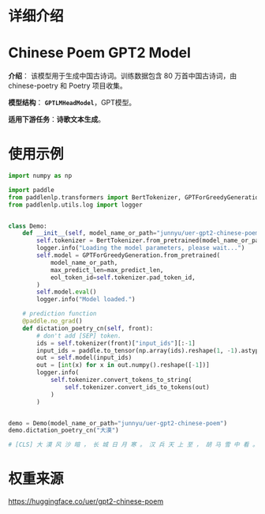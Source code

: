 # 详细介绍
# Chinese Poem GPT2 Model
**介绍**： 该模型用于生成中国古诗词。训练数据包含 80 万首中国古诗词，由 chinese-poetry 和 Poetry 项目收集。

**模型结构**： **`GPTLMHeadModel`**，GPT模型。

**适用下游任务**：**诗歌文本生成**。

# 使用示例

```python
import numpy as np

import paddle
from paddlenlp.transformers import BertTokenizer, GPTForGreedyGeneration
from paddlenlp.utils.log import logger


class Demo:
    def __init__(self, model_name_or_path="junnyu/uer-gpt2-chinese-poem", max_predict_len=32):
        self.tokenizer = BertTokenizer.from_pretrained(model_name_or_path)
        logger.info("Loading the model parameters, please wait...")
        self.model = GPTForGreedyGeneration.from_pretrained(
            model_name_or_path,
            max_predict_len=max_predict_len,
            eol_token_id=self.tokenizer.pad_token_id,
        )
        self.model.eval()
        logger.info("Model loaded.")

    # prediction function
    @paddle.no_grad()
    def dictation_poetry_cn(self, front):
        # don't add [SEP] token.
        ids = self.tokenizer(front)["input_ids"][:-1]
        input_ids = paddle.to_tensor(np.array(ids).reshape(1, -1).astype("int64"))
        out = self.model(input_ids)
        out = [int(x) for x in out.numpy().reshape([-1])]
        logger.info(
            self.tokenizer.convert_tokens_to_string(
                self.tokenizer.convert_ids_to_tokens(out)
            )
        )


demo = Demo(model_name_or_path="junnyu/uer-gpt2-chinese-poem")
demo.dictation_poetry_cn("大漠")

# [CLS] 大 漠 风 沙 暗 ， 长 城 日 月 寒 。 汉 兵 天 上 至 ， 胡 马 雪 中 看 。 壮 士 心 逾 勇 ， 孤 军 气 不 残
```

# 权重来源

https://huggingface.co/uer/gpt2-chinese-poem
